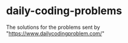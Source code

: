 # daily-coding-problems
The solutions for the problems sent by "https://www.dailycodingproblem.com/"
